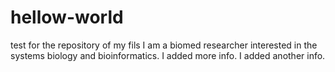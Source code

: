 # hellow-world
test for the repository of my fils
I am a biomed researcher interested in the systems biology and bioinformatics.
I added more info.
I added another info.
